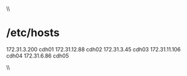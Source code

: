 \\\
# /etc/hosts

172.31.3.200  cdh01
172.31.12.88  cdh02
172.31.3.45   cdh03
172.31.11.106 cdh04
172.31.6.86   cdh05

\\\
